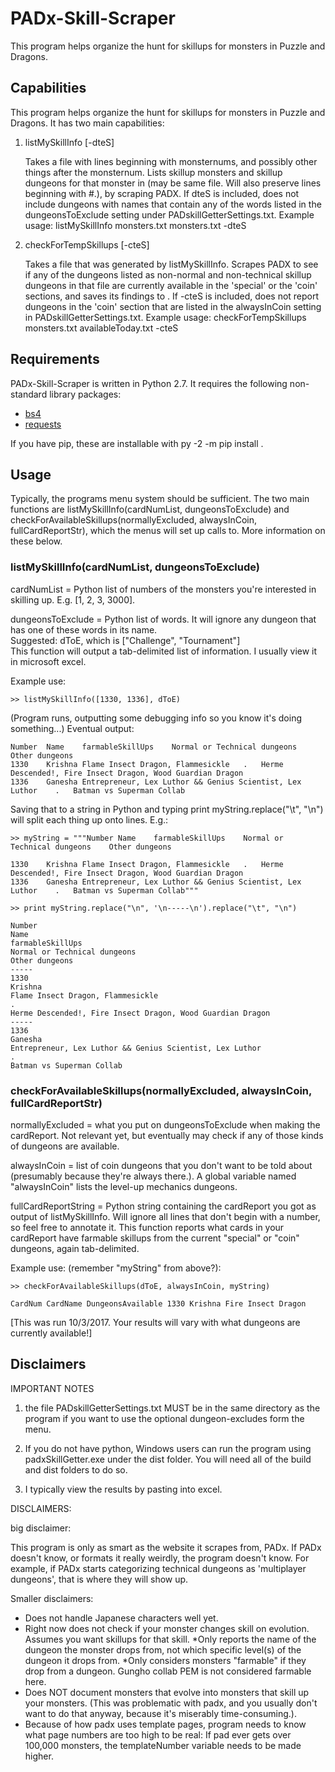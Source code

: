 # PADx-Skill-Scraper
This program helps organize the hunt for skillups for monsters in Puzzle and
Dragons.



<h2>Capabilities</h2>

This program helps organize the hunt for skillups for monsters in Puzzle and
Dragons. It has two main capabilities:

1. listMySkillInfo <inputFile> <outputFile> [-dteS]

    Takes a file <inputFile> with lines beginning with monsternums, and
    possibly other things after the monsternum. Lists skillup monsters and 
    skillup dungeons for that monster in <outputFile> (may be same file. 
    Will also preserve lines beginning with #.), by scraping PADX. 
    If dteS is included, does not include dungeons with names that contain any
	of the words listed in the dungeonsToExclude setting under 
    PADskillGetterSettings.txt.  Example usage:
       listMySkillInfo monsters.txt monsters.txt -dteS
	   
2. checkForTempSkillups <skillInfoInputFile> <outputFile> [-cteS]

    Takes a file <skillInfoInputFile> that was generated by listMySkillInfo.
    Scrapes PADX to see if any of the dungeons listed as non-normal and 
	non-technical skillup dungeons in that file are currently available 
	in the 'special' or the 'coin' sections, and saves its findings to 
	<outputFile>. If -cteS is included, does not report dungeons in 
	the 'coin' section that are listed in the alwaysInCoin setting in 
    PADskillGetterSettings.txt. Example usage:
       checkForTempSkillups monsters.txt availableToday.txt -cteS

	   
<h2>Requirements</h2>

PADx-Skill-Scraper is written in Python 2.7. It requires the following non-standard
library packages: 
* [bs4](https://www.crummy.com/software/BeautifulSoup/bs4/doc/)
* [requests](https://pypi.python.org/pypi/requests)

If you have pip, these are installable with py -2 -m pip install <packagename>.

<h2>Usage</h2>

Typically, the programs menu system should be sufficient. The two main functions
are listMySkillInfo(cardNumList, dungeonsToExclude) and
checkForAvailableSkillups(normallyExcluded, alwaysInCoin, fullCardReportStr),
which the menus will set up calls to. More information on these below.

<h3> listMySkillInfo(cardNumList, dungeonsToExclude) </h3>

cardNumList = Python list of numbers of the monsters you're interested in
skilling up. E.g. [1, 2, 3, 3000].

dungeonsToExclude = Python list of words. It will ignore any dungeon that has
one of these words in its name.  
    Suggested: dToE, which is ["Challenge", "Tournament"]  
This function will output a tab-delimited list of information. I
usually view it in microsoft excel.

Example use:

```
>> listMySkillInfo([1330, 1336], dToE)
```

(Program runs, outputting some debugging info so you know it's doing
something...) Eventual output:

```
Number	Name	farmableSkillUps	Normal or Technical dungeons	Other dungeons  
1330	Krishna	Flame Insect Dragon, Flammesickle	.	Herme Descended!, Fire Insect Dragon, Wood Guardian Dragon  
1336	Ganesha	Entrepreneur, Lex Luthor && Genius Scientist, Lex Luthor	.	Batman vs Superman Collab  
```

Saving that to a string in Python and typing print myString.replace("\t", "\n") will split each thing up onto lines. E.g.:

```
>> myString = """Number	Name	farmableSkillUps	Normal or Technical dungeons	Other dungeons  

1330	Krishna	Flame Insect Dragon, Flammesickle	.	Herme Descended!, Fire Insect Dragon, Wood Guardian Dragon  
1336	Ganesha	Entrepreneur, Lex Luthor && Genius Scientist, Lex Luthor	.	Batman vs Superman Collab"""  

>> print myString.replace("\n", '\n-----\n').replace("\t", "\n")

Number
Name  
farmableSkillUps  
Normal or Technical dungeons  
Other dungeons  
-----  
1330  
Krishna  
Flame Insect Dragon, Flammesickle  
.  
Herme Descended!, Fire Insect Dragon, Wood Guardian Dragon  
-----  
1336  
Ganesha  
Entrepreneur, Lex Luthor && Genius Scientist, Lex Luthor  
.  
Batman vs Superman Collab  
```

<h3>checkForAvailableSkillups(normallyExcluded, alwaysInCoin, fullCardReportStr)</h3>

normallyExcluded = what you put on dungeonsToExclude when making the cardReport.
Not relevant yet, but eventually may check if any of those kinds of dungeons are
available.  

alwaysInCoin = list of coin dungeons that you don't want to be told
about (presumably because they're always there.). A global variable named
"alwaysInCoin" lists the level-up mechanics dungeons. 

fullCardReportString =
Python string containing the cardReport you got as output of listMySkillInfo.
Will ignore all lines that don't begin with a number, so feel free to annotate
it. This function reports what cards in your cardReport have farmable skillups
from the current "special" or "coin" dungeons, again tab-delimited.

Example use: (remember "myString" from above?):

```
>> checkForAvailableSkillups(dToE, alwaysInCoin, myString)

CardNum CardName DungeonsAvailable 1330 Krishna Fire Insect Dragon
```

[This was run 10/3/2017. Your results will vary with what dungeons are currently
available!]



<h2>Disclaimers</h2>

IMPORTANT NOTES

1. the file PADskillGetterSettings.txt MUST be in the same directory as the
program if you want to use the optional dungeon-excludes form the menu. 

2. If you do not have python, Windows users can run the program using
padxSkillGetter.exe under the dist folder. You will need all of the build and
dist folders to do so.

3. I typically view the results by pasting into excel.

DISCLAIMERS:

big disclaimer: 

This program is only as smart as the website it scrapes from,
PADx. If PADx doesn't know, or formats it really weirdly, the program doesn't
know. For example, if PADx starts categorizing technical dungeons as
'multiplayer dungeons', that is where they will show up.

Smaller disclaimers:

* Does not handle Japanese characters well yet.
* Right now does not check if your monster changes skill on evolution. Assumes
you want skillups for that skill.
*Only reports the name of the dungeon the monster drops from, not which
specific level(s) of the dungeon it drops from.
*Only considers monsters "farmable" if they drop from a dungeon. Gungho collab
PEM is not considered farmable here.
* Does NOT document monsters that evolve into monsters that skill up your
monsters. (This was problematic with padx, and you usually don't want to do that
anyway, because it's miserably time-consuming.).
* Because of how padx uses template pages, program needs to know what page
numbers are too high to be real: If pad ever gets over 100,000 monsters, the
templateNumber variable needs to be made higher.


